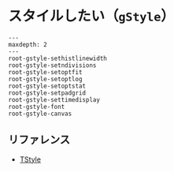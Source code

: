 # スタイルしたい（``gStyle``）

```{toctree}
---
maxdepth: 2
---
root-gstyle-sethistlinewidth
root-gstyle-setndivisions
root-gstyle-setoptfit
root-gstyle-setoptlog
root-gstyle-setoptstat
root-gstyle-setpadgrid
root-gstyle-settimedisplay
root-gstyle-font
root-gstyle-canvas
```

## リファレンス

- [TStyle](https://root.cern.ch/doc/master/classTStyle.html)
